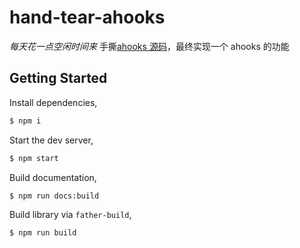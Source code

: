 # hand-tear-ahooks

_每天花一点空闲时间来_ 手撕[ahooks 源码](https://ahooks.js.org/zh-CN/hooks/async)，最终实现一个 ahooks 的功能

## Getting Started

Install dependencies,

```bash
$ npm i
```

Start the dev server,

```bash
$ npm start
```

Build documentation,

```bash
$ npm run docs:build
```

Build library via `father-build`,

```bash
$ npm run build
```
